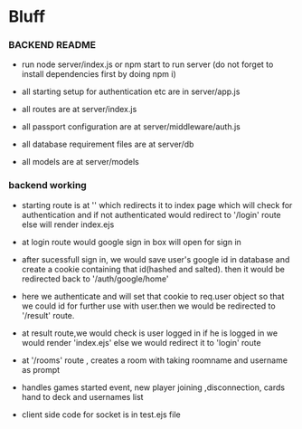 # Bluff

### BACKEND README
- run node server/index.js or npm start to run server (do not forget to install dependencies first by doing npm i)

- all starting setup for authentication etc are in server/app.js

- all routes are at server/index.js

- all passport configuration are at server/middleware/auth.js

- all database requirement files are at server/db

- all models are at server/models

### backend working

- starting route is at '' which redirects it to index page which will check for authentication and if not authenticated would redirect to '/login' route else will render index.ejs

- at login route would google sign in box will open for sign in

- after sucessfull sign in, we would save user's google id in database and create a cookie containing that id(hashed and salted). then it would be redirected back to '/auth/google/home'

- here we authenticate and will set that cookie to req.user object so that we could id for further use with user.then we would be redirected to '/result' route.

- at result route,we would check is user logged in if he is logged in we would render 'index.ejs' else we would redirect it to 'login' route

- at '/rooms' route , creates a room with taking roomname and username as prompt 

- handles games started event, new player joining ,disconnection, cards hand to deck and usernames list

- client side code for socket is in test.ejs file
